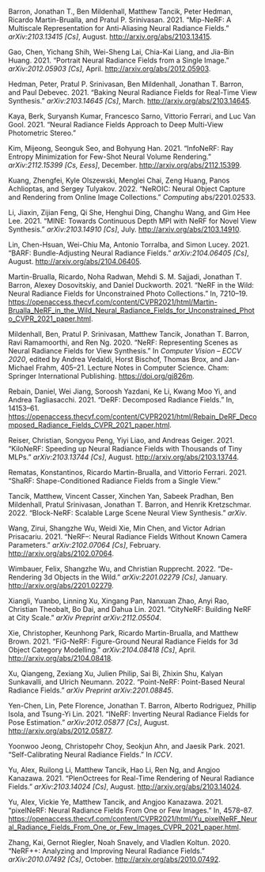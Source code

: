 Barron, Jonathan T., Ben Mildenhall, Matthew Tancik, Peter Hedman,
Ricardo Martin-Brualla, and Pratul P. Srinivasan. 2021. “Mip-NeRF: A
Multiscale Representation for Anti-Aliasing Neural Radiance Fields.”
*arXiv:2103.13415 \[Cs\]*, August. <http://arxiv.org/abs/2103.13415>.

Gao, Chen, Yichang Shih, Wei-Sheng Lai, Chia-Kai Liang, and Jia-Bin
Huang. 2021. “Portrait Neural Radiance Fields from a Single Image.”
*arXiv:2012.05903 \[Cs\]*, April. <http://arxiv.org/abs/2012.05903>.

Hedman, Peter, Pratul P. Srinivasan, Ben Mildenhall, Jonathan T. Barron,
and Paul Debevec. 2021. “Baking Neural Radiance Fields for Real-Time
View Synthesis.” *arXiv:2103.14645 \[Cs\]*, March.
<http://arxiv.org/abs/2103.14645>.

Kaya, Berk, Suryansh Kumar, Francesco Sarno, Vittorio Ferrari, and Luc
Van Gool. 2021. “Neural Radiance Fields Approach to Deep Multi-View
Photometric Stereo.”

Kim, Mijeong, Seonguk Seo, and Bohyung Han. 2021. “InfoNeRF: Ray Entropy
Minimization for Few-Shot Neural Volume Rendering.” *arXiv:2112.15399
\[Cs, Eess\]*, December. <http://arxiv.org/abs/2112.15399>.

Kuang, Zhengfei, Kyle Olszewski, Menglei Chai, Zeng Huang, Panos
Achlioptas, and Sergey Tulyakov. 2022. “NeROIC: Neural Object Capture
and Rendering from Online Image Collections.” *Computing*
abs/2201.02533.

Li, Jiaxin, Zijian Feng, Qi She, Henghui Ding, Changhu Wang, and Gim Hee
Lee. 2021. “MINE: Towards Continuous Depth MPI with NeRF for Novel View
Synthesis.” *arXiv:2103.14910 \[Cs\]*, July.
<http://arxiv.org/abs/2103.14910>.

Lin, Chen-Hsuan, Wei-Chiu Ma, Antonio Torralba, and Simon Lucey. 2021.
“BARF: Bundle-Adjusting Neural Radiance Fields.” *arXiv:2104.06405
\[Cs\]*, August. <http://arxiv.org/abs/2104.06405>.

Martin-Brualla, Ricardo, Noha Radwan, Mehdi S. M. Sajjadi, Jonathan T.
Barron, Alexey Dosovitskiy, and Daniel Duckworth. 2021. “NeRF in the
Wild: Neural Radiance Fields for Unconstrained Photo Collections.” In,
7210–19.
<https://openaccess.thecvf.com/content/CVPR2021/html/Martin-Brualla_NeRF_in_the_Wild_Neural_Radiance_Fields_for_Unconstrained_Photo_CVPR_2021_paper.html>.

Mildenhall, Ben, Pratul P. Srinivasan, Matthew Tancik, Jonathan T.
Barron, Ravi Ramamoorthi, and Ren Ng. 2020. “NeRF: Representing Scenes
as Neural Radiance Fields for View Synthesis.” In *Computer Vision –
ECCV 2020*, edited by Andrea Vedaldi, Horst Bischof, Thomas Brox, and
Jan-Michael Frahm, 405–21. Lecture Notes in Computer Science. Cham:
Springer International Publishing. <https://doi.org/gj826m>.

Rebain, Daniel, Wei Jiang, Soroosh Yazdani, Ke Li, Kwang Moo Yi, and
Andrea Tagliasacchi. 2021. “DeRF: Decomposed Radiance Fields.” In,
14153–61.
<https://openaccess.thecvf.com/content/CVPR2021/html/Rebain_DeRF_Decomposed_Radiance_Fields_CVPR_2021_paper.html>.

Reiser, Christian, Songyou Peng, Yiyi Liao, and Andreas Geiger. 2021.
“KiloNeRF: Speeding up Neural Radiance Fields with Thousands of Tiny
MLPs.” *arXiv:2103.13744 \[Cs\]*, August.
<http://arxiv.org/abs/2103.13744>.

Rematas, Konstantinos, Ricardo Martin-Brualla, and Vittorio Ferrari.
2021. “ShaRF: Shape-Conditioned Radiance Fields from a Single View.”

Tancik, Matthew, Vincent Casser, Xinchen Yan, Sabeek Pradhan, Ben
Mildenhall, Pratul Srinivasan, Jonathan T. Barron, and Henrik
Kretzschmar. 2022. “Block-NeRF: Scalable Large Scene Neural View
Synthesis.” *arXiv*.

Wang, Zirui, Shangzhe Wu, Weidi Xie, Min Chen, and Victor Adrian
Prisacariu. 2021. “NeRF–: Neural Radiance Fields Without Known Camera
Parameters.” *arXiv:2102.07064 \[Cs\]*, February.
<http://arxiv.org/abs/2102.07064>.

Wimbauer, Felix, Shangzhe Wu, and Christian Rupprecht. 2022.
“De-Rendering 3d Objects in the Wild.” *arXiv:2201.02279 \[Cs\]*,
January. <http://arxiv.org/abs/2201.02279>.

Xiangli, Yuanbo, Linning Xu, Xingang Pan, Nanxuan Zhao, Anyi Rao,
Christian Theobalt, Bo Dai, and Dahua Lin. 2021. “CityNeRF: Building
NeRF at City Scale.” *arXiv Preprint arXiv:2112.05504*.

Xie, Christopher, Keunhong Park, Ricardo Martin-Brualla, and Matthew
Brown. 2021. “FiG-NeRF: Figure-Ground Neural Radiance Fields for 3d
Object Category Modelling.” *arXiv:2104.08418 \[Cs\]*, April.
<http://arxiv.org/abs/2104.08418>.

Xu, Qiangeng, Zexiang Xu, Julien Philip, Sai Bi, Zhixin Shu, Kalyan
Sunkavalli, and Ulrich Neumann. 2022. “Point-NeRF: Point-Based Neural
Radiance Fields.” *arXiv Preprint arXiv:2201.08845*.

Yen-Chen, Lin, Pete Florence, Jonathan T. Barron, Alberto Rodriguez,
Phillip Isola, and Tsung-Yi Lin. 2021. “INeRF: Inverting Neural Radiance
Fields for Pose Estimation.” *arXiv:2012.05877 \[Cs\]*, August.
<http://arxiv.org/abs/2012.05877>.

Yoonwoo Jeong, Christopehr Choy, Seokjun Ahn, and Jaesik Park. 2021.
“Self-Calibrating Neural Radiance Fields.” In *ICCV*.

Yu, Alex, Ruilong Li, Matthew Tancik, Hao Li, Ren Ng, and Angjoo
Kanazawa. 2021. “PlenOctrees for Real-Time Rendering of Neural Radiance
Fields.” *arXiv:2103.14024 \[Cs\]*, August.
<http://arxiv.org/abs/2103.14024>.

Yu, Alex, Vickie Ye, Matthew Tancik, and Angjoo Kanazawa. 2021. “<span
class="nocase">pixelNeRF</span>: Neural Radiance Fields From One or Few
Images.” In, 4578–87.
<https://openaccess.thecvf.com/content/CVPR2021/html/Yu_pixelNeRF_Neural_Radiance_Fields_From_One_or_Few_Images_CVPR_2021_paper.html>.

Zhang, Kai, Gernot Riegler, Noah Snavely, and Vladlen Koltun. 2020.
“NeRF++: Analyzing and Improving Neural Radiance Fields.”
*arXiv:2010.07492 \[Cs\]*, October. <http://arxiv.org/abs/2010.07492>.
